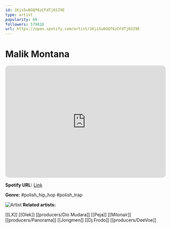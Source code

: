 ```yaml
---
id: 1Kjs5u8GQf6zCFdTj6SI9E
type: artist
popularity: 69
followers: 579818
url: https://open.spotify.com/artist/1Kjs5u8GQf6zCFdTj6SI9E
---
```

# Malik Montana

<iframe style="border-radius:12px" src="https://open.spotify.com/embed/artist/1Kjs5u8GQf6zCFdTj6SI9E" width="100%" height="352" frameBorder="0" allowfullscreen="" allow="autoplay; clipboard-write; encrypted-media; fullscreen; picture-in-picture" loading="lazy"></iframe>

**Spotify URL:** [Link](https://open.spotify.com/artist/1Kjs5u8GQf6zCFdTj6SI9E)

**Genre:**  #polish_hip_hop #polish_trap

![Artist](https://i.scdn.co/image/ab6761610000e5ebde7885cffc35ab676e1191d7)
**Related artists:**

[[LX]]
[[Olek]]
[[producers/Dio Mudara]]
[[Peja]]
[[Milonair]]
[[producers/Panorama]]
[[Jongmen]]
[[Dj.Frodo]]
[[producers/DeeVoe]]
